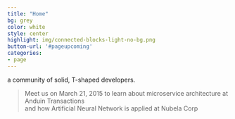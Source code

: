 ```yaml
---
title: "Home"
bg: grey
color: white
style: center
highlight: img/connected-blocks-light-no-bg.png
button-url: '#pageupcoming'
categories:
- page
---
```


a community of solid, T-shaped developers.

> Meet us on March 21, 2015 to learn about microservice architecture at Anduin Transactions  
and how Artificial Neural Network is applied at Nubela Corp
